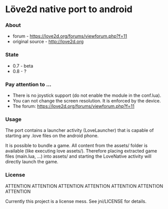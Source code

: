 Löve2d native port to android
=============================

### About

* forum - https://love2d.org/forums/viewforum.php?f=11
* original source - http://love2d.org

### State

* 0.7 - beta
* 0.8 - ?

### Pay attention to ...

* There is no joystick support (do not enable the module in the conf.lua).
* You can not change the screen resolution. It is enforced by the device.
* The forum: https://love2d.org/forums/viewforum.php?f=11

### Usage

The port contains a launcher activity (LoveLauncher) that is capable of starting any .love files on the android phone.

It is possible to bundle a game. All content from the assets/ folder is available (like executing love assets/). Therefore placing extracted game files (main.lua, ...) into assets/ and starting the LoveNative activity will directly launch the game.

### License

ATTENTION ATTENTION ATTENTION ATTENTION ATTENTION ATTENTION ATTENTION

Currently this project is a license mess. See jni/LICENSE for details.
